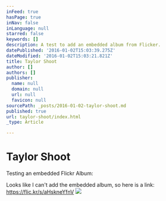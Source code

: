 ```yaml
---
inFeed: true
hasPage: true
inNav: false
inLanguage: null
starred: false
keywords: []
description: A test to add an embedded album from Flicker.
datePublished: '2016-01-02T15:03:39.275Z'
dateModified: '2016-01-02T15:03:21.821Z'
title: Taylor Shoot
author: []
authors: []
publisher:
  name: null
  domain: null
  url: null
  favicon: null
sourcePath: _posts/2016-01-02-taylor-shoot.md
published: true
url: taylor-shoot/index.html
_type: Article

---
```

# Taylor Shoot

Testing an embedded Flickr Album:

Looks like I can't add the embedded album, so here is a link: https://flic.kr/s/aHskneYfnV ![](https://the-grid-user-content.s3-us-west-2.amazonaws.com/02b8224b-b890-4d72-a233-fd1778ad1bf2.jpg)